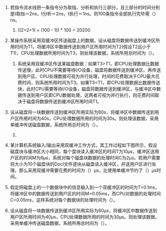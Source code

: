 1. 若指令流水线把一条指令分为取指、分析和执行三部分，且三部分的时间分别是t取指＝2ns，t分析＝2ns，t执行＝1ns。则100条指令全部执行完毕需（）ns。

   1) ((2+2+1) + (100 - 1)) * 100 = 20200

2. 某操作系统采用双缓冲区传送磁盘上的数据。设从磁盘将数据传送到缓冲区所用时间为T1，将缓冲区中数据传送到用户区所用时间为T2(假设T2远小于T1)，CPU处理数据所用时间为T3，则处理该数据，系统所用总时间为（）。

   1) 系统采用双缓冲区传送某磁盘数据：如果T3>T1，即CPU处理数据比数据传送慢，此时CPU不需要等待I/O设备，磁盘将数据传送到缓冲区、再传送到用户区、CPU处理数据可视为并行处理，时间的花费取决于CPU最大花费时间，则系统所用时间为T3。如果T3<T1，即CPU处理数据比数据传送快，此时CPU需要等待I/O设备，磁盘将数据传送到缓冲区，与缓冲区中数据传送到用户区即CPU数据处理，这两者可视为并行执行，则花费时间取决于磁盘将数据传送到缓冲区所用时间T1。


3. 设从磁盘将一块数据传送到缓冲区所用实际为80s，将缓冲区中数据传送到用户区所用时间为40s，CPU处理数据所用的时间为30s。则处理该数据，采用单缓冲传送磁盘数据，系统所用总时间为（）。
   
   1) 
   

4. 某计算机系统输入/输出采用双缓冲工作方式，其工作过程如下图所示，假设磁盘块与缓冲区大小相同，每个盘块读入缓冲区的时间T为10μs，缓冲区送用户区的时间M为6μs，系统对每个磁盘块数据的处理时间C为2μs。若用户需要将大小为10个磁盘块的Docl文件逐块从磁盘读入缓冲区，并送用户区进行处理，那么采用双缓冲需要花费的时间为（）μs，比使用单缓冲节约了（）μs时间。
   


5. 假定把磁盘上的一个数据块中的信息输入到一个双缓冲区的时间为T=0.1ms，将缓冲区中的数据传送到用户区的时间M=0.05ms，而CPU对数据的处理时间C=0.05ms，这样系统对每个数据块的处理时间为（）。


6. 设从磁盘将一块数据传送到缓冲区所用实际为80μs，将缓冲区中数据传送到用户区所用时间为40μs，CPU处理数据所用的时间为30μs。则处理该数据，采用单缓冲传送磁盘数据，系统所用总时间为（）。